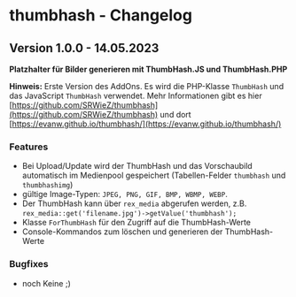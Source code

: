 # thumbhash - Changelog

## Version 1.0.0 - 14.05.2023

**Platzhalter für Bilder generieren mit ThumbHash.JS und ThumbHash.PHP**

**Hinweis:** Erste Version des AddOns. Es wird die PHP-Klasse `ThumbHash` und das JavaScript `ThumbHash` verwendet. Mehr Informationen gibt es hier [https://github.com/SRWieZ/thumbhash](https://github.com/SRWieZ/thumbhash) und dort [https://evanw.github.io/thumbhash/](https://evanw.github.io/thumbhash/)

### Features

* Bei Upload/Update wird der ThumbHash und das Vorschaubild automatisch im Medienpool gespeichert (Tabellen-Felder `thumbhash` und `thumbhashimg`)
* gültige Image-Typen: `JPEG, PNG, GIF, BMP, WBMP, WEBP`.
* Der ThumbHash kann über `rex_media` abgerufen werden, z.B. `rex_media::get('filename.jpg')->getValue('thumbhash');`
* Klasse `ForThumbHash` für den Zugriff auf die ThumbHash-Werte
* Console-Kommandos zum löschen und generieren der ThumbHash-Werte

### Bugfixes

 * noch Keine ;)
